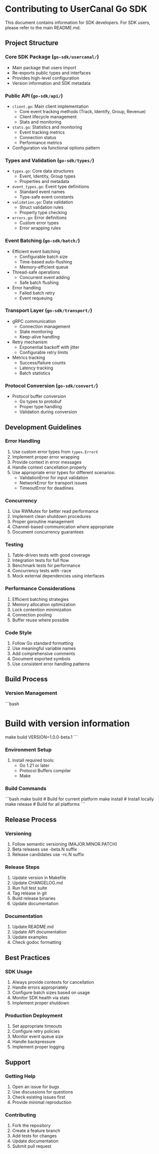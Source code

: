 # Contributing to UserCanal Go SDK

This document contains information for SDK developers. For SDK users, please refer to the main README.md.

## Project Structure

### Core SDK Package (`go-sdk/usercanal/`)
* Main package that users import
* Re-exports public types and interfaces
* Provides high-level configuration
* Version information and SDK metadata

### Public API (`go-sdk/api/`)
* `client.go`: Main client implementation
  * Core event tracking methods (Track, Identify, Group, Revenue)
  * Client lifecycle management
  * Stats and monitoring
* `stats.go`: Statistics and monitoring
  * Event tracking metrics
  * Connection status
  * Performance metrics
* Configuration via functional options pattern

### Types and Validation (`go-sdk/types/`)
* `types.go`: Core data structures
  * Event, Identity, Group types
  * Properties and metadata
* `event_types.go`: Event type definitions
  * Standard event names
  * Type-safe event constants
* `validation.go`: Data validation
  * Struct validation rules
  * Property type checking
* `errors.go`: Error definitions
  * Custom error types
  * Error wrapping rules

### Event Batching (`go-sdk/batch/`)
* Efficient event batching
  * Configurable batch size
  * Time-based auto-flushing
  * Memory-efficient queue
* Thread-safe operations
  * Concurrent event adding
  * Safe batch flushing
* Error handling
  * Failed batch retry
  * Event requeuing

### Transport Layer (`go-sdk/transport/`)
* gRPC communication
  * Connection management
  * State monitoring
  * Keep-alive handling
* Retry mechanism
  * Exponential backoff with jitter
  * Configurable retry limits
* Metrics tracking
  * Success/failure counts
  * Latency tracking
  * Batch statistics

### Protocol Conversion (`go-sdk/convert/`)
* Protocol buffer conversion
  * Go types to protobuf
  * Proper type handling
  * Validation during conversion

## Development Guidelines

### Error Handling
1. Use custom error types from `types.ErrorX`
2. Implement proper error wrapping
3. Provide context in error messages
4. Handle context cancellation properly
5. Use appropriate error types for different scenarios:
   * ValidationError for input validation
   * NetworkError for transport issues
   * TimeoutError for deadlines

### Concurrency
1. Use RWMutex for better read performance
2. Implement clean shutdown procedures
3. Proper goroutine management
4. Channel-based communication where appropriate
5. Document concurrency guarantees

### Testing
1. Table-driven tests with good coverage
2. Integration tests for full flow
3. Benchmark tests for performance
4. Concurrency tests with -race
5. Mock external dependencies using interfaces

### Performance Considerations
1. Efficient batching strategies
2. Memory allocation optimization
3. Lock contention minimization
4. Connection pooling
5. Buffer reuse where possible

### Code Style
1. Follow Go standard formatting
2. Use meaningful variable names
3. Add comprehensive comments
4. Document exported symbols
5. Use consistent error handling patterns

## Build Process

### Version Management
\`\`\`bash
# Build with version information
make build VERSION=1.0.0-beta.1
\`\`\`

### Environment Setup
1. Install required tools:
   * Go 1.21 or later
   * Protocol Buffers compiler
   * Make

### Build Commands
\`\`\`bash
make build      # Build for current platform
make install    # Install locally
make release    # Build for all platforms
\`\`\`

## Release Process

### Versioning
1. Follow semantic versioning (MAJOR.MINOR.PATCH)
2. Beta releases use -beta.N suffix
3. Release candidates use -rc.N suffix

### Release Steps
1. Update version in Makefile
2. Update CHANGELOG.md
3. Run full test suite
4. Tag release in git
5. Build release binaries
6. Update documentation

### Documentation
1. Update README.md
2. Update API documentation
3. Update examples
4. Check godoc formatting

## Best Practices

### SDK Usage
1. Always provide contexts for cancellation
2. Handle errors appropriately
3. Configure batch sizes based on usage
4. Monitor SDK health via stats
5. Implement proper shutdown

### Production Deployment
1. Set appropriate timeouts
2. Configure retry policies
3. Monitor event queue size
4. Handle backpressure
5. Implement proper logging

## Support

### Getting Help
1. Open an issue for bugs
2. Use discussions for questions
3. Check existing issues first
4. Provide minimal reproduction

### Contributing
1. Fork the repository
2. Create a feature branch
3. Add tests for changes
4. Update documentation
5. Submit pull request